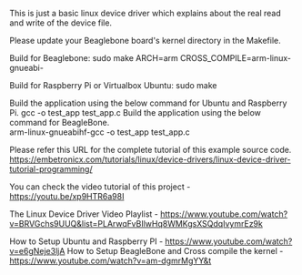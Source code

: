 This is just a basic linux device driver which explains about the real read and write of the device file.

Please update your Beaglebone board's kernel directory in the Makefile.

Build for Beaglebone:
	sudo make ARCH=arm CROSS_COMPILE=arm-linux-gnueabi-

Build for Raspberry Pi or Virtualbox Ubuntu:
	sudo make

Build the application using the below command for Ubuntu and Raspberry Pi.
		gcc -o test_app test_app.c
Build the application using the below command for BeagleBone.	
		arm-linux-gnueabihf-gcc -o test_app test_app.c


Please refer this URL for the complete tutorial of this example source code.
https://embetronicx.com/tutorials/linux/device-drivers/linux-device-driver-tutorial-programming/

You can check the video tutorial of this project - https://youtu.be/xp9HTR6a98I

The Linux Device Driver Video Playlist - https://www.youtube.com/watch?v=BRVGchs9UUQ&list=PLArwqFvBIlwHq8WMKgsXSQdqIvymrEz9k

How to Setup Ubuntu and Raspberry PI - https://www.youtube.com/watch?v=e6gNeje3ljA
How to Setup BeagleBone and Cross compile the kernel - https://www.youtube.com/watch?v=am-dgmrMgYY&t 
